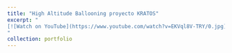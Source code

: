 ```yaml
---
title: "High Altitude Ballooning proyecto KRATOS"
excerpt: " 
[![Watch on YouTube](https://www.youtube.com/watch?v=EKVql8V-TRY/0.jpg)](https://www.youtube.com/watch?v=EKVql8V-TRY)
"
collection: portfolio
---
```



